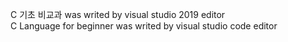 C 기초 비교과 was writed by visual studio 2019 editor  
C Language for beginner was writed by visual studio code editor
